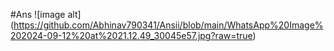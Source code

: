 #Ans
![image alt] (https://github.com/Abhinav790341/Ansii/blob/main/WhatsApp%20Image%202024-09-12%20at%2021.12.49_30045e57.jpg?raw=true)
